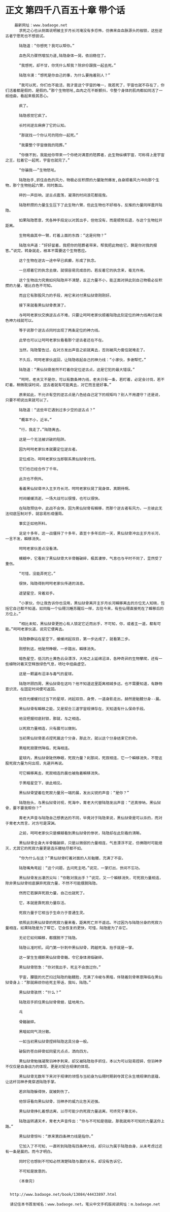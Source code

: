 # 正文 第四千八百五十章 带个话
        最新网址：www.badaoge.net
          求死之心也从侧面说明被主岁月长河淹没有多恐怖，仿佛来自血脉源头的枷锁，这些逆古者宁愿死也不想尝试。
      
          陆隐道：“你想死？我可以帮你。”
      
          血色风力骤然增加力道,陆隐身体一晃，依旧稳住了。
      
          “我想死，却不甘，你凭什么帮我？除非伱跟我一起去死。”
      
          陆隐冷漠：“想死是你自己的事，为什么要拖着别人？”
      
          “我可以死，你们也不能活，我才是这个宇宙的唯一，我若死了，宇宙也就不存在了，你们活着都是假的，是假的。”那个生物怒吼,血肉之花不断颤抖，令整个身体的肌肉都如同活了一般扭曲，看起来极其恶心。
      
          疯了。
      
          陆隐感觉它疯了。
      
          长时间逆古麻痹了它的认知。
      
          “那就找一个你认可的陪你一起死。”
      
          “我要整个宇宙做我的陪葬。”
      
          “你做不到，我能给你带来一个你绝对满意的陪葬者，此生物纵横宇宙，可称得上是宇宙之王，拉着它一起死，宇宙也就完了。”
      
          “你骗我——”生物怒吼。
      
          陆隐抬手,抓住血色的风力，物极必反积攒的力量陡然爆发,自身顺着风力冲向那个生物，那个生物抬起六臂，同时轰出。
      
          砰的一声巨响，逆古点震荡，凝滞的时间浪花都摇曳。
      
          陆隐积攒的力量生生压下了此生物六臂，但此生物也不好相与，反推的力量同样震开陆隐。
      
          如果陆隐愿意，凭各种手段足以对其出手，但他没有，而是顺势后退，与这个生物拉开距离。
      
          生物弯曲其中一臂，盯着上面的东西：“这是何物？”
      
          陆隐冷声道：“好好留着，我把你的陪葬者带来，帮我把此物给它，算是你对我的报答。”说完，转身就走，根本不需要这个生物答应。
      
          这个生物在逆古一途中早已疯癫，形成了执念。
      
          一旦顺着它的执念去做，就很容易完成目的。若反着它的执念来，毫无作用。
      
          这个生物战力究竟如何陆隐并不清楚，反正力量不小，能正面对拼此刻自己物极必反积攒的力量，堪比白色不可知。
      
          而且它有那股风力的手段，用它来对付黑仙狱骨刚刚好。
      
          接下来就看黑仙狱骨表演了。
      
          与呵呵老家伙交换逆古点不难，只要让呵呵老家伙顺着陆隐此刻定位的神力线再打出紫色神力线就可以。
      
          等于说那个逆古点同时出现了两条定位的神力线。
      
          此举也可以让呵呵老家伙看看那个逆古者还在不在。
      
          当然，陆隐警告过，在对方发出声音之前就离去，否则被风力套住就难走了。
      
          不久后，呵呵老家伙返回，让陆隐收起自己的神力线：“小家伙，多谢帮忙。”
      
          陆隐道：“黑仙狱骨居然不盯着你定位逆古点，这是它犯的最大错误。”
      
          “呵呵，老夫又不是你，可以有数条神力线，老夫只有一条，若盯着，必定会讨伐，若不盯着，稍微耽误时间，逆古者就有可能离去，对它而言是好事。”
      
          原来如此，不允许有空的逆古点是八色给自己定下的规矩吗？别人不用遵守？还是说，只要不明说出来就可以了。
      
          陆隐道：“这些年它遇到过多少空的逆古点？”
      
          “概率不小，近半。”
      
          “行，我走了。”陆隐离去。
      
          这是一个无法被识破的陷阱。
      
          因为呵呵老家伙本就要定位逆古者。
      
          定位成功，呵呵老家伙当即联系黑仙狱骨讨伐。
      
          它们也已经合作了千年。
      
          此次也不例外。
      
          看着黑仙狱骨冲入主岁月长河，呵呵老家伙晃了晃身体，真期待啊。
      
          时间缓缓流逝，一场大战可以很慢，也可以很快。
      
          在陆隐预估中，此战不会快，因为黑仙狱骨有瞬移，而那个逆古者有风力，一旦彼此无法彻底压制对手，就容易形成僵局。
      
          事实正如他所料。
      
          足足十多年，这一战僵持了十多年，直至十多年后的一天，黑仙狱骨冲出主岁月长河，一言不发，瞬移消失。
      
          呵呵老家伙差点没看清。
      
          模糊中，它看到了黑仙狱骨大半骨骼破碎，极其凄惨，气息也与平时不同了，显然受了重伤。
      
          “可惜，没能弄死它。”
      
          很快，陆隐得到呵呵老家伙传递的消息。
      
          遥望星空，背着双手。
      
          “小家伙，你让我告诉你也没用，黑仙狱骨离开主岁月长河瞬移离去的方位无人知晓，包括它自己都不知道。如同每一个仙翎沉睡苏醒后一样，古往今来，有些仙翎直接死在了瞬移后的方位上。”
      
          “相比未知，黑仙狱骨更担心有人锁定它近而出手，不可知，你，或者主一道，都有可能。”呵呵老家伙道，说完它便离去。
      
          陆隐静静站在星空下，缓缓闭起双目，第一步达成了，就看第二步。
      
          刚想到这，他陡然睁眼，一步踏出，瞬移消失。
      
          暗色星空，低沉的土黄色云朵漂浮，大地之上延绵沼泽，各种奇异的生物攀爬，还有一些植物对着天空释放绿色气息，喷吐中扭曲虚空。
      
          这是一颗遍布沼泽与毒气的星球。
      
          陆隐环顾四周，黑仙狱骨在这吗？他不知道这里距离相城多远，也不需要知道，有静物意识流，在固定时间便可返回。
      
          他目光缓缓扫过当下的星球，闭起双目，身旁，一道身影走出，赫然是骷髅分身--晨。
      
          黑仙狱骨有瞬移之能，又是契合三道宇宙规律存在，天知道有什么保命手段。
      
          他没把握彻底封锁，那就，与之相连。
      
          以死寂力量相连，只有晨可以做到。
      
          当初黑仙狱骨差点捏死晨这个分身，那此次，就以这个分身结束它的命。
      
          黑暗死寂骤然降临，死海相连。
      
          星球内，黑仙狱骨陡然睁眼，死寂力量？刹那间，死寂相连，它一个瞬移消失，不管这股死寂力量为何出现，先避开再说。
      
          可它瞬移离去，死寂相连的晨也被拖着瞬移消失。
      
          于黑暗星空下，彼此相见。
      
          黑仙狱骨望着在死寂力量另一端的晨，发出尖锐的声音：“是你？”
      
          陆隐抬头，与黑仙狱骨对视，死海中，胄老大代替陆隐发出声音：“还真惨呐，黑仙狱骨，要不要我帮你？”
      
          胄老大声音与陆隐自己想表达的不同，毕竟对于陆隐来说，黑仙狱骨是可以杀的，而对于胄老大而言，对方可是深渊。
      
          之前，呵呵老家伙只是模糊看到黑仙狱骨的惨状，陆隐却在此刻看的清晰。
      
          黑仙狱骨全身大半骨骼破碎，只是以微弱的力量相连，气息漂浮不定，仿佛随时可能熄灭，尤其它的死寂力量更是连乐髅枯尽都不如。
      
          “你为什么在这？”黑仙狱骨盯着对面的人形骷髅，充满了不安。
      
          陆隐嘴角弯起：“这个问题，去问死主吧。”说完，一掌打出，世间不忘功。
      
          黑仙狱骨发出凄厉尖叫：“你敢对我出手？”说完，又一个瞬移消失，可死寂力量相连，除非黑仙狱骨彻底摒弃死寂力量，不然不可能摆脱陆隐。
      
          然而它若摒弃死寂力量，自己也就死了。
      
          它，本就是靠死寂力量存活。
      
          死寂力量于它相当于生命力于普通生灵。
      
          依照此刻黑仙狱骨的死寂力量来看，距离死亡并不遥远。不过因为与陆隐分身的死寂力量相连，如果陆隐是为了帮它，它会恢复的更快，可惜，陆隐是为了杀它。
      
          无论它如何瞬移，都摆脱不了陆隐。
      
          陆隐认准时机，阎门第一针刺中黑仙狱骨，跨越死海，抬手就是一掌。
      
          这一掌生生绷断黑仙狱骨骨骼，令它身体濒临破碎。
      
          黑仙狱骨怒急：“你对我出手，死主不会放过你。”
      
          宇宙，朦胧的光芒扫过陆隐的骷髅脸，充满了冷峻与黑暗，伴随着刻骨寒意降临在黑仙狱骨身上：“那就麻烦你给死主带话，我叫，陆隐。”
      
          黑仙狱骨骇然：“什么？”
      
          陆隐双手抓住黑仙狱骨骨翅，猛地用力。
      
          乓
      
          骨骼破碎。
      
          黑暗如同气流分散。
      
          一如当初黑仙狱骨捏碎陆隐这具分身一般。
      
          破裂的苍白碎骨如同星光点点，洒向四方。
      
          黑仙狱骨勉强凝聚羽神矛刺来，却又被陆隐抬手抓住，本以为可以轻易捏碎，但羽神矛不仅仅是自身战力的体现，更是对契合规律的体现。
      
          黑仙狱骨无数年下来对于规律的领悟与当初身为仙翎时期剥夺其它永生境规律的底蕴，让这杆羽神矛竟穿透陆隐手掌。
      
          若非陆隐躲得快，就被刺伤了。
      
          他惊讶看向黑仙狱骨，羽神矛的威力比告天还强。
      
          黑仙狱骨挣扎着想远离，以尽可能少的死寂力量逃离，可终究于事无补。
      
          陆隐运转通天术，胄老大声音传出：“你与不可知是宿敌，那我就用不可知的力量送你上路。”
      
          黑仙狱骨惊叫：“原来第四条神力线是指你。”
      
          它加入了不可知，一直听到陆隐有四条神力线，却只以为属于陆隐自身，从未考虑过还有一条是晨的。而今才明白。
      
          同时它也想到不可知必然清楚陆隐与晨的关系，却没有告诉它。
      
          不可知是故意的。
      
          (本章完)
      
      
      http://www.badaoge.net/book/13084/44433897.html
      
      请记住本书首发域名：www.badaoge.net。笔尖中文手机版阅读网址：m.badaoge.net